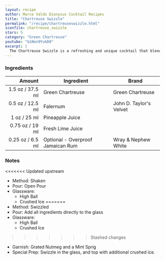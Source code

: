 ```yaml
---
layout: recipe
author: Marco Valdo Dionysus Cocktail Recipes
title: "Chartreuse Swizzle"
permalink: "/recipe/chartreuseswizzle.html"
iconfile: chartreuse_swizzle
stars: 5
category: "Green Chartreuse"
youtube: "GiNen9YukD8"
excerpt: |
  The Chartreuse Swizzle is a refreshing and unique cocktail that blends the herbal sweetness of Chartreuse with the tropical flavors of pineapple and lime.
---
```


### Ingredients

|  Amount | Ingredient                        | Brand                   |
| ------: | --------------------------------- | ----------------------- |
|  1.5 oz / 37.5 ml | Green Chartreuse                  | Green Chartreuse        |
|  0.5 oz / 12.5 ml | Falernum                          | John D. Taylor's Velvet |
|    1 oz / 25 ml | Pineapple Juice                   |
| 0.75 oz / 19 ml | Fresh Lime Juice                  |
| 0.25 oz / 6.5 ml | Optional - Overproof Jamaican Rum | Wray & Nephew White     |

### Notes

<<<<<<< Updated upstream
- Method: Shaken
- Pour: Open Pour
- Glassware:
  - High Ball
  - Crushed Ice
=======
- Method: Swizzled
- Pour: Add all ingredients directly to the glass
- Glassware: 
    - High Ball
    - Crushed Ice
>>>>>>> Stashed changes
- Garnish: Grated Nutmeg and a Mint Sprig
- Special Prep: Swizzle in the glass, and top with additional crushed ice.
